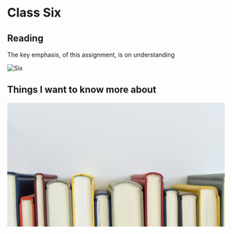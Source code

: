 # Class Six

## Reading

The key emphasis, of this assignment, is on understanding

![Six](photos/Six.jpg)

## Things I want to know more about
![Books](photos/Books.jpg)